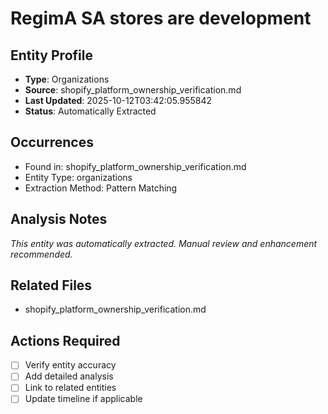 # RegimA SA stores are development

## Entity Profile
- **Type**: Organizations
- **Source**: shopify_platform_ownership_verification.md
- **Last Updated**: 2025-10-12T03:42:05.955842
- **Status**: Automatically Extracted

## Occurrences
- Found in: shopify_platform_ownership_verification.md
- Entity Type: organizations
- Extraction Method: Pattern Matching

## Analysis Notes
*This entity was automatically extracted. Manual review and enhancement recommended.*

## Related Files
- shopify_platform_ownership_verification.md

## Actions Required
- [ ] Verify entity accuracy
- [ ] Add detailed analysis
- [ ] Link to related entities
- [ ] Update timeline if applicable
